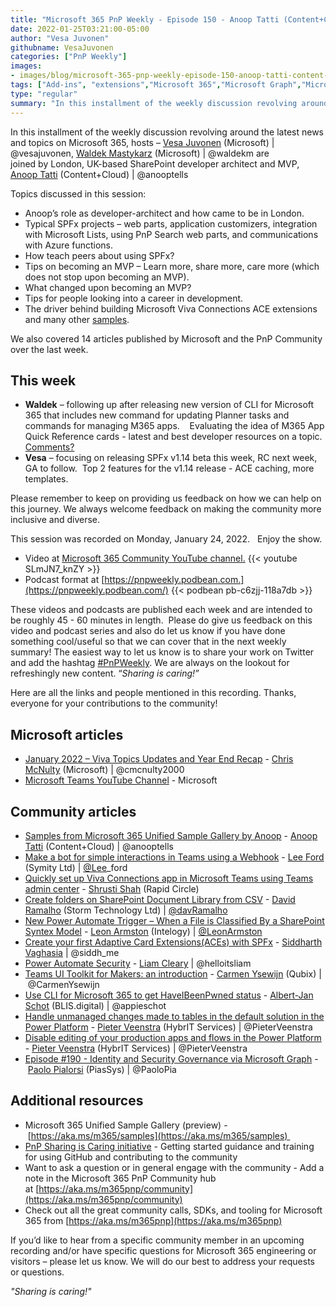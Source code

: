 ```yaml
---
title: "Microsoft 365 PnP Weekly - Episode 150 - Anoop Tatti (Content+Cloud)"
date: 2022-01-25T03:21:00-05:00
author: "Vesa Juvonen"
githubname: VesaJuvonen
categories: ["PnP Weekly"]
images:
- images/blog/microsoft-365-pnp-weekly-episode-150-anoop-tatti-content-cloud/Thumb-Ep150-January24.png
tags: ["Add-ins", "extensions","Microsoft 365","Microsoft Graph","Microsoft Teams","SharePoint","SharePoint Framework"]
type: "regular"
summary: "In this installment of the weekly discussion revolving around the latest news and topics on Microsoft 365, hosts – Vesa Juvonen (Microsoft), Waldek Mastykarz (Microsoft) are joined by London, UK-based SharePoint developer architect and MVP, Anoop Tatti (Content+Cloud)"
---
```


In this installment of the weekly discussion revolving around the latest news and topics on Microsoft 365, hosts – [Vesa Juvonen](http://twitter.com/vesajuvonen) (Microsoft) | @vesajuvonen, [Waldek Mastykarz](http://twitter.com/waldekm) (Microsoft) | @waldekm are joined by London, UK-based SharePoint developer architect and MVP, [Anoop Tatti](http://twitter.com/anooptells) (Content+Cloud) | @anooptells 

Topics discussed in this session:

*   Anoop’s role as developer-architect and how came to be in London.
*   Typical SPFx projects – web parts, application customizers, integration with Microsoft Lists, using PnP Search web parts, and communications with Azure functions.    
*   How teach peers about using SPFx?   
*   Tips on becoming an MVP – Learn more, share more, care more (which does not stop upon becoming an MVP).
*   What changed upon becoming an MVP?
*   Tips for people looking into a career in development.
*   The driver behind building Microsoft Viva Connections ACE extensions and many other [samples](https://adoption.microsoft.com/sample-solution-gallery/author/Anoop-Tatti?action=ajax_plugin_call_sample_solution_gallery&authorId=anoopt&size=8&page=1).

We also covered 14 articles published by Microsoft and the PnP Community over the last week. 

## This week

*   **Waldek** – following up after releasing new version of CLI for Microsoft 365 that includes new command for updating Planner tasks and commands for managing M365 apps.    Evaluating the idea of M365 App Quick Reference cards - latest and best developer resources on a topic.  [Comments?](https://twitter.com/waldekm/status/1485547893427736577)
*   **Vesa** – focusing on releasing SPFx v1.14 beta this week, RC next week, GA to follow.  Top 2 features for the v1.14 release - ACE caching, more templates.

Please remember to keep on providing us feedback on how we can help on this journey. We always welcome feedback on making the community more inclusive and diverse.

This session was recorded on Monday, January 24, 2022.   Enjoy the show. 

*   Video at [Microsoft 365 Community YouTube channel.](https://aka.ms/m365pnp-videos)
    {{< youtube SLmJN7_knZY >}}
*   Podcast format at [https://pnpweekly.podbean.com.](https://pnpweekly.podbean.com/)
    {{< podbean pb-c6zjj-118a7db  >}}

These videos and podcasts are published each week and are intended to be roughly 45 - 60 minutes in length.  Please do give us feedback on this video and podcast series and also do let us know if you have done something cool/useful so that we can cover that in the next weekly summary! The easiest way to let us know is to share your work on Twitter and add the hashtag [#PnPWeekly](https://twitter.com/search?q=%23pnpweekly). We are always on the lookout for refreshingly new content. “_Sharing is caring!”_ 

Here are all the links and people mentioned in this recording. Thanks, everyone for your contributions to the community!

## Microsoft articles

*   [January 2022 – Viva Topics Updates and Year End Recap](https://techcommunity.microsoft.com/t5/microsoft-viva-blog/january-2022-viva-topics-updates-and-year-end-recap/ba-p/3062124) - [Chris McNulty](https://twitter.com/cmcnulty2000) (Microsoft) | @cmcnulty2000
*   [Microsoft Teams YouTube Channel](https://www.youtube.com/c/MicrosoftTeams) - Microsoft

## Community articles

*   [Samples from Microsoft 365 Unified Sample Gallery by Anoop](https://adoption.microsoft.com/sample-solution-gallery/author/Anoop-Tatti?action=ajax_plugin_call_sample_solution_gallery&authorId=anoopt&size=8&page=1) - [Anoop Tatti](http://twitter.com/anooptells) (Content+Cloud) | @anooptells 
*   [Make a bot for simple interactions in Teams using a Webhook](https://techcommunity.microsoft.com/t5/microsoft-365-pnp-blog/make-a-bot-for-simple-interactions-in-teams-using-a-webhook/ba-p/3064378) - [Lee Ford](https://www.twitter.com/lee_ford) (Symity Ltd) | [@Lee](/t5/user/viewprofilepage/user-id/1218535)\_ford
*   [Quickly set up Viva Connections app in Microsoft Teams using Teams admin center](https://techcommunity.microsoft.com/t5/microsoft-365-pnp-blog/quickly-set-up-viva-connections-app-in-microsoft-teams-using/ba-p/3064444) - [Shrusti Shah](https://www.linkedin.com/in/shrushti-shah-bba565162/) (Rapid Circle)
*   [Create folders on SharePoint Document Library from CSV](https://sharepoint-tricks.com/create-folders-on-sharepoint-document-library-from-csv/) - [David Ramalho](https://twitter.com/DavRamalho) (Storm Technology Ltd) | [@davRamalho](/t5/user/viewprofilepage/user-id/718524)
*   [New Power Automate Trigger – When a File is Classified By a SharePoint Syntex Model](https://www.leonarmston.com/2022/01/new-power-automate-trigger-when-a-file-is-classified-by-a-sharepoint-syntex-model/) - [Leon Armston](https://twitter.com/LeonArmston) (Intelogy) | [@LeonArmston](/t5/user/viewprofilepage/user-id/855621)
*   [Create your first Adaptive Card Extensions(ACEs) with SPFx](https://siddharthvaghasia.com/2021/12/29/create-your-first-adaptive-card-extension-with-spfx/) - [Siddharth Vaghasia](https://twitter.com/siddh_me) | @siddh\_me
*   [Power Automate Security](https://helloitsliam.com/2022/01/19/power-automate-security/) - [Liam Cleary](https://twitter.com/helloitsliam) | @helloitsliam
*   [Teams UI Toolkit for Makers: an introduction](https://digipersonal.com/2022/01/19/teams-ui-toolkit-for-makers-an-introduction/) - [Carmen Ysewijn](https://twitter.com/CarmenYsewijn) (Qubix) | @CarmenYsewijn
*   [Use CLI for Microsoft 365 to get HaveIBeenPwned status](https://www.cloudappie.nl/cli-microsoft-haveibeenpwned-status/) - [Albert-Jan Schot](https://twitter.com/appieschot) (BLIS.digital) | @appieschot
*   [Handle unmanaged changes made to tables in the default solution in the Power Platform](https://sharepains.com/2022/01/20/handle-unmanaged-changes-tables-default-solution-power-platform/) - [Pieter Veenstra](https://twitter.com/PieterVeenstra) (HybrIT Services) | @PieterVeenstra
*   [Disable editing of your production apps and flows in the Power Platform](https://sharepains.com/2022/01/19/disable-editing-app-flow-power-platform/) - [Pieter Veenstra](https://twitter.com/PieterVeenstra) (HybrIT Services) | @PieterVeenstra
*   [Episode #190 - Identity and Security Governance via Microsoft Graph](https://www.youtube.com/watch?v=cOPxFNkJ7pM) - [Paolo Pialorsi](https://twitter.com/PaoloPia) (PiasSys) | @PaoloPia

## Additional resources

*   Microsoft 365 Unified Sample Gallery (preview) - [https://aka.ms/m365/samples](https://aka.ms/m365/samples) 
*   [PnP Sharing is Caring initiative](https://aka.ms/sharing-is-caring) \- Getting started guidance and training for using GitHub and contributing to the community
*   Want to ask a question or in general engage with the community - Add a note in the Microsoft 365 PnP Community hub at [https://aka.ms/m365pnp/community](https://aka.ms/m365pnp/community)
*   Check out all the great community calls, SDKs, and tooling for Microsoft 365 from [https://aka.ms/m365pnp](https://aka.ms/m365pnp)

If you’d like to hear from a specific community member in an upcoming recording and/or have specific questions for Microsoft 365 engineering or visitors – please let us know. We will do our best to address your requests or questions.

_"Sharing is caring!"_ 

